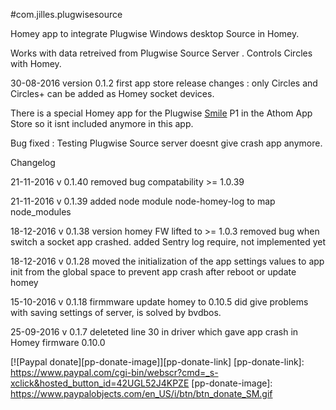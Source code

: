 #com.jilles.plugwisesource

Homey app to integrate Plugwise Windows desktop Source in Homey.

Works with data retreived from Plugwise Source Server . Controls Circles with Homey.

30-08-2016 version 0.1.2 first app store release changes : only Circles and Circles+ can be added as Homey socket devices.
 
There is a special Homey app for the Plugwise [Smile] P1 in the Athom App Store so it isnt included anymore in this app.

[Smile]: https://apps.athom.com/app/com.plugwise.smile



Bug fixed  : Testing Plugwise Source server  doesnt give crash app anymore.

Changelog

21-11-2016  v 0.1.40    removed bug compatability >= 1.0.39

21-11-2016  v 0.1.39    added node module node-homey-log to map node_modules
 
18-12-2016  v 0.1.38    version homey FW lifted to >= 1.0.3 removed bug when switch a socket app crashed. added Sentry log require, not implemented yet

18-12-2016  v 0.1.28    moved the initialization of the app settings values to app init from the global space  to prevent app crash after reboot or update  homey 

15-10-2016  v 0.1.18    firmmware update homey to 0.10.5 did give problems with saving settings of server, is solved by bvdbos.

25-09-2016  v 0.1.7     deleteted line 30 in driver which gave app crash in Homey firmware 0.10.0


[![Paypal donate][pp-donate-image]][pp-donate-link]
[pp-donate-link]: https://www.paypal.com/cgi-bin/webscr?cmd=_s-xclick&hosted_button_id=42UGL52J4KPZE
[pp-donate-image]: https://www.paypalobjects.com/en_US/i/btn/btn_donate_SM.gif
